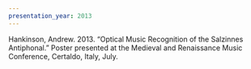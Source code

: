 ```yaml
---
presentation_year: 2013
---
```

Hankinson, Andrew. 2013. “Optical Music Recognition of the Salzinnes Antiphonal.” Poster presented at the Medieval and Renaissance Music Conference, Certaldo, Italy, July.
